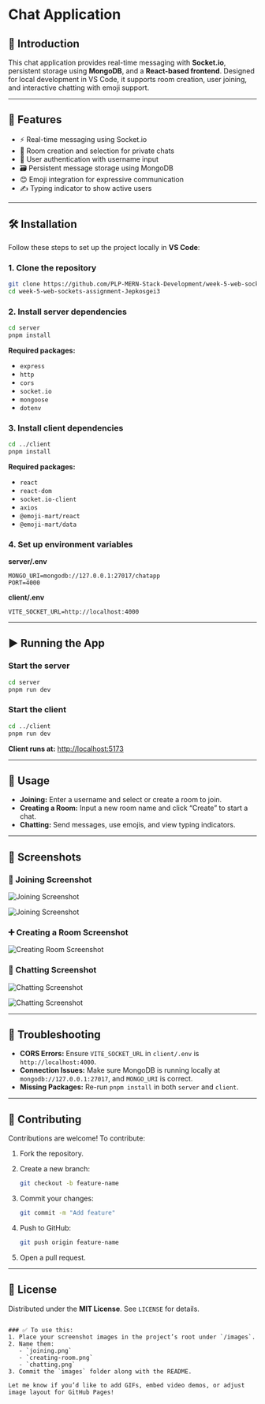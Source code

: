 
# Chat Application

## 📝 Introduction

This chat application provides real-time messaging with **Socket.io**, persistent storage using **MongoDB**, and a **React-based frontend**. Designed for local development in VS Code, it supports room creation, user joining, and interactive chatting with emoji support.

---

## 🚀 Features

- ⚡ Real-time messaging using Socket.io  
- 🔐 Room creation and selection for private chats  
- 👤 User authentication with username input  
- 🗃️ Persistent message storage using MongoDB  
- 😊 Emoji integration for expressive communication  
- ✍️ Typing indicator to show active users  

---

## 🛠 Installation

Follow these steps to set up the project locally in **VS Code**:

### 1. Clone the repository

```bash
git clone https://github.com/PLP-MERN-Stack-Development/week-5-web-sockets-assignment-Jepkosgei3.git
cd week-5-web-sockets-assignment-Jepkosgei3
````

### 2. Install server dependencies

```bash
cd server
pnpm install
```

**Required packages:**

* `express`
* `http`
* `cors`
* `socket.io`
* `mongoose`
* `dotenv`

### 3. Install client dependencies

```bash
cd ../client
pnpm install
```

**Required packages:**

* `react`
* `react-dom`
* `socket.io-client`
* `axios`
* `@emoji-mart/react`
* `@emoji-mart/data`

### 4. Set up environment variables

**server/.env**

```
MONGO_URI=mongodb://127.0.0.1:27017/chatapp
PORT=4000
```

**client/.env**

```
VITE_SOCKET_URL=http://localhost:4000
```

---

## ▶️ Running the App

### Start the server

```bash
cd server
pnpm run dev
```

### Start the client

```bash
cd ../client
pnpm run dev
```

**Client runs at:** [http://localhost:5173](http://localhost:5173)

---

## 💬 Usage

* **Joining:** Enter a username and select or create a room to join.
* **Creating a Room:** Input a new room name and click “Create” to start a chat.
* **Chatting:** Send messages, use emojis, and view typing indicators.

---

## 📸 Screenshots

### 🧍 Joining Screenshot

![Joining Screenshot](./images/user1-join.png)

![Joining Screenshot](./images/user2-join.png)

### ➕ Creating a Room Screenshot

![Creating Room Screenshot](./images/creating-room.png)

### 💬 Chatting Screenshot

![Chatting Screenshot](./images/user1-chat.png)

![Chatting Screenshot](./images/user2.png)


---

## 🧩 Troubleshooting

* **CORS Errors:** Ensure `VITE_SOCKET_URL` in `client/.env` is `http://localhost:4000`.
* **Connection Issues:** Make sure MongoDB is running locally at `mongodb://127.0.0.1:27017`, and `MONGO_URI` is correct.
* **Missing Packages:** Re-run `pnpm install` in both `server` and `client`.

---

## 🤝 Contributing

Contributions are welcome! To contribute:

1. Fork the repository.

2. Create a new branch:

   ```bash
   git checkout -b feature-name
   ```

3. Commit your changes:

   ```bash
   git commit -m "Add feature"
   ```

4. Push to GitHub:

   ```bash
   git push origin feature-name
   ```

5. Open a pull request.

---

## 📄 License

Distributed under the **MIT License**. See `LICENSE` for details.

```

### ✅ To use this:
1. Place your screenshot images in the project’s root under `/images`.
2. Name them:
   - `joining.png`
   - `creating-room.png`
   - `chatting.png`
3. Commit the `images` folder along with the README.

Let me know if you’d like to add GIFs, embed video demos, or adjust image layout for GitHub Pages!
```
